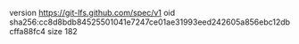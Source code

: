 version https://git-lfs.github.com/spec/v1
oid sha256:cc8d8bdb84525501041e7247ce01ae31993eed242605a856ebc12dbcffa88fc4
size 182
